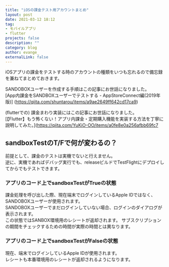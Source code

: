 ```yaml
---
title: "iOSの課金テスト用アカウントまとめ"
layout: post
date: 2021-03-12 18:12
tag: 
- モバイルアプリ
- flutter
projects: false
description: ""
category: blog
author: evange_
externalLink: false
---
```


iOSアプリの課金をテストする時のアカウントの種類をいつも忘れるので備忘録を兼ねてまとめておきます。

SANDOBOXユーザーを作成する手順はこの記事にお世話になりました。  
[App内課金をSANDBOXユーザーでテストする - AppStoreConnect編(2019年版)]
(https://qiita.com/shuntarou/items/a9ae2649ff642cd17ca9)

(flutterでの) 課金まわり実装にはこの記事にお世話になりました。  
[【Flutter】もう怖くない！アプリ内課金・定期購入機能を実装する方法を丁寧に説明してみた。](https://qiita.com/YuKiO-OO/items/a0fe8e0a256afbb69fc7

## sandboxTestのT/Fで何が変わるの？

前提として、課金のテストは実機でないと行えません。  
逆に、実機であればデバッグ実行でも、releaseビルドでTestFlightにデプロイしてからでもテストできます。

### アプリのコード上でsandboxTestがTrueの状態

課金処理を呼び出した際、現在端末でログインしているApple IDではなく、SANDOBOXユーザーが使用されます。      
SANDOBOXユーザーでまだログインしていない場合、ログインのダイアログが表示されます。  
この状態ではSANBOX環境用のレシートが返却されます。
サブスクリプションの期間をチェックするための時間が実際の時間とは異なります。  
  
    

### アプリのコード上でsandboxTestがFalseの状態

現在、端末でログインしているApple IDが使用されます。  
レシートも本番環境用のレシートが返却されるようになります。  
